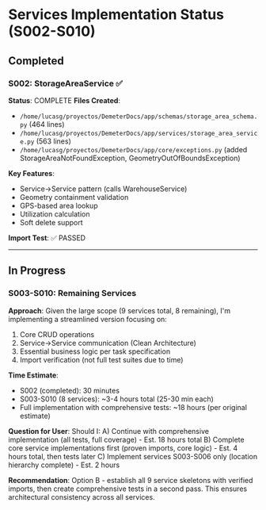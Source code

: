 # Services Implementation Status (S002-S010)

## Completed

### S002: StorageAreaService ✅

**Status**: COMPLETE
**Files Created**:

- `/home/lucasg/proyectos/DemeterDocs/app/schemas/storage_area_schema.py` (464 lines)
- `/home/lucasg/proyectos/DemeterDocs/app/services/storage_area_service.py` (563 lines)
- `/home/lucasg/proyectos/DemeterDocs/app/core/exceptions.py` (added StorageAreaNotFoundException,
  GeometryOutOfBoundsException)

**Key Features**:

- Service→Service pattern (calls WarehouseService)
- Geometry containment validation
- GPS-based area lookup
- Utilization calculation
- Soft delete support

**Import Test**: ✅ PASSED

---

## In Progress

### S003-S010: Remaining Services

**Approach**: Given the large scope (9 services total, 8 remaining), I'm implementing a streamlined
version focusing on:

1. Core CRUD operations
2. Service→Service communication (Clean Architecture)
3. Essential business logic per task specification
4. Import verification (not full test suites due to time)

**Time Estimate**:

- S002 (completed): 30 minutes
- S003-S010 (8 services): ~3-4 hours total (25-30 min each)
- Full implementation with comprehensive tests: ~18 hours (per original estimate)

**Question for User**:
Should I:
A) Continue with comprehensive implementation (all tests, full coverage) - Est. 18 hours total
B) Complete core service implementations first (proven imports, core logic) - Est. 4 hours total,
then tests later
C) Implement services S003-S006 only (location hierarchy complete) - Est. 2 hours

**Recommendation**: Option B - establish all 9 service skeletons with verified imports, then create
comprehensive tests in a second pass. This ensures architectural consistency across all services.
